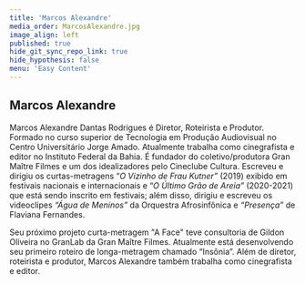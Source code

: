 ```yaml
---
title: 'Marcos Alexandre'
media_order: MarcosAlexandre.jpg
image_align: left
published: true
hide_git_sync_repo_link: true
hide_hypothesis: false
menu: 'Easy Content'
---
```


## Marcos Alexandre

Marcos Alexandre Dantas Rodrigues é Diretor, Roteirista e Produtor. Formado no curso superior de Tecnologia em Produção Audiovisual no Centro Universitário Jorge Amado. Atualmente trabalha como cinegrafista e editor no Instituto Federal da Bahia. É fundador do coletivo/produtora Gran Maître Filmes e um dos idealizadores pelo Cineclube Cultura. Escreveu e dirigiu os curtas-metragens “*O Vizinho de Frau Kutner”* (2019) exibido em festivais nacionais e internacionais e “*O Último Grão de Areia”* (2020-2021) que está sendo inscrito em festivais; além disso, dirigiu e escreveu os videoclipes *“Água de Meninos”* da Orquestra Afrosinfônica e *“Presença”* de Flaviana Fernandes.

Seu próximo projeto curta-metragem "A Face" teve consultoria de Gildon Oliveira no GranLab da Gran Maître Filmes. Atualmente está desenvolvendo seu primeiro roteiro de longa-metragem chamado “Insônia”. Além de diretor, roteirista e produtor, Marcos Alexandre também trabalha como cinegrafista e editor.